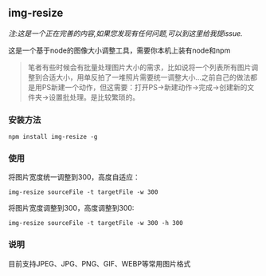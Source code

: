 ## img-resize

*注:这是一个正在完善的内容,如果您发现有任何问题,可以到这里给我提issue.*

这是一个基于node的图像大小调整工具，需要你本机上装有node和npm

>笔者有些时候会有批量处理图片大小的需求，比如说将一个列表所有图片调整到合适大小，用单反拍了一堆照片需要统一调整大小...之前自己的做法都是用PS新建一个动作，但这需要：打开PS->新建动作->完成->创建新的文件夹->设置批处理。是比较繁琐的。

### 安装方法

```
npm install img-resize -g
```

### 使用

将图片宽度统一调整到300，高度自适应：

```
img-resize sourceFile -t targetFile -w 300
```

将图片宽度调整到300，高度调整到300:

```
img-resize sourceFile -t targetFile -w 300 -h 300
```

### 说明

目前支持JPEG、JPG、PNG、GIF、WEBP等常用图片格式
